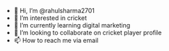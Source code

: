 - 👋 Hi, I’m @rahulsharma2701
- 👀 I’m interested in cricket
- 🌱 I’m currently learning digital marketing
- 💞️ I’m looking to collaborate on cricket player profile
- 📫 How to reach me via email

<!---
rahulsharma2701/rahulsharma2701 is a ✨ special ✨ repository because its `README.md` (this file) appears on your GitHub profile.
You can click the Preview link to take a look at your changes.
--->
